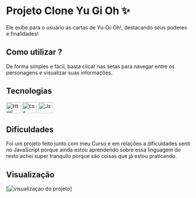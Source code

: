 # Projeto Clone Yu Gi Oh ✨ 
Ele exibe para o usuário as cartas de Yu-Gi-Oh!, destacando seus poderes e finalidades!



## Como utilizar ?
De forma simples e fácil, basta clicar nas setas para navegar entre os personagens e visualizar suas informações.



## Tecnologias 
<img alt="Html" height="30" width="40" src="https://cdn.jsdelivr.net/gh/devicons/devicon@latest/icons/html5/html5-original.svg" />
<img alt="css" height="30" width="40" src="https://cdn.jsdelivr.net/gh/devicons/devicon@latest/icons/css3/css3-original.svg" />
<img alt="Js" height="30" width="40" src="https://cdn.jsdelivr.net/gh/devicons/devicon@latest/icons/javascript/javascript-original.svg" />



## Dificuldades
Foi um projeto feito junto com meu Curso e em relações a dificuldades senti no JavaScript porque ainda estou aprendendo sobre essa linguagem do resto achei super tranquilo porque são coisas que já estou praticando.



## Visualização
[<img src="./imagem-projeto/Vídeo sem título ‐ Feito com o Clipchamp.gif" alt="visualizaçao do projeto"/>]
